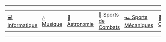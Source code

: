 <hr>
<table align="center">
  <td>
    <a href="https://github.com/3xpl0it-Sh4d0w/Awesome-Ressources-FR/tree/main/Ressources/Informatique">💻 Informatique</a>
  </td>
  <td>
    <a href="https://github.com/3xpl0it-Sh4d0w/Awesome-Ressources-FR/tree/main/Ressources/Musique">🎶 Musique</a>
  </td>
  <td>
    <a href="https://github.com/3xpl0it-Sh4d0w/Awesome-Ressources-FR/tree/main/Ressources/Astronomie">🌃 Astronomie</a>
  </td>
  <td>
    <a href="https://github.com/3xpl0it-Sh4d0w/Awesome-Ressources-FR/tree/main/Ressources/Sports-de-Combats">🥋 Sports de Combats</a>
  </td>
  <td>
    <a href="https://github.com/3xpl0it-Sh4d0w/Awesome-Ressources-FR/tree/main/Ressources/Sports-Mecaniques">🏎️ Sports Mécaniques</a>
  </td>
  <td>
    <a href="https://github.com/3xpl0it-Sh4d0w/Awesome-Ressources-FR/tree/main/Ressources/Cuisine">🍳 Cuisine</a>
  </td>
</table>
<hr>

